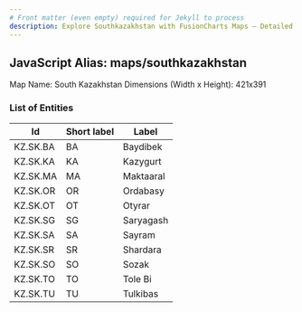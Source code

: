 ```yaml
---
# Front matter (even empty) required for Jekyll to process
description: Explore Southkazakhstan with FusionCharts Maps – Detailed features for seamless integration. Try now & enhance your data visualization today! 
---
```


## JavaScript Alias: maps/southkazakhstan

Map Name: South Kazakhstan
Dimensions (Width x Height): 421x391





### List of Entities

 Id | Short label | Label
---|---|---
KZ.SK.BA|BA|Baydibek
KZ.SK.KA|KA|Kazygurt
KZ.SK.MA|MA|Maktaaral
KZ.SK.OR|OR|Ordabasy
KZ.SK.OT|OT|Otyrar
KZ.SK.SG|SG|Saryagash
KZ.SK.SA|SA|Sayram
KZ.SK.SR|SR|Shardara
KZ.SK.SO|SO|Sozak
KZ.SK.TO|TO|Tole Bi
KZ.SK.TU|TU|Tulkibas